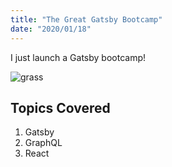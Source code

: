 ```yaml
---
title: "The Great Gatsby Bootcamp"
date: "2020/01/18"
---
```


I just launch a Gatsby bootcamp!

![grass](./gatsby/grass.jpg)

## Topics Covered

1. Gatsby
2. GraphQL
3. React
